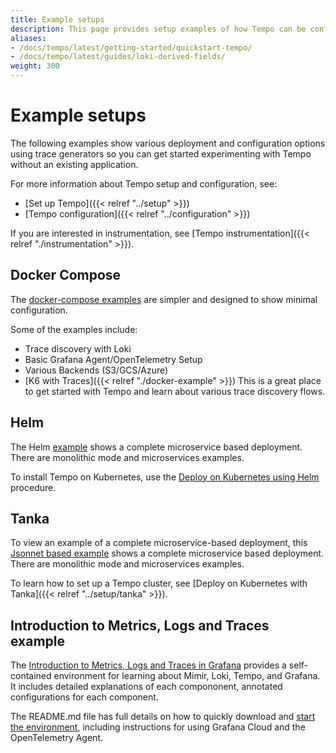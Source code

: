```yaml
---
title: Example setups
description: This page provides setup examples of how Tempo can be configured for a sample environment.
aliases:
- /docs/tempo/latest/getting-started/quickstart-tempo/
- /docs/tempo/latest/guides/loki-derived-fields/
weight: 300
---
```


# Example setups

The following examples show various deployment and configuration options using trace generators so you can get started experimenting with Tempo without an existing application.

For more information about Tempo setup and configuration, see:

* [Set up Tempo]({{< relref "../setup" >}})
* [Tempo configuration]({{< relref "../configuration" >}})

If you are interested in instrumentation, see [Tempo instrumentation]({{< relref "./instrumentation" >}}).

## Docker Compose

The [docker-compose examples](https://github.com/grafana/tempo/tree/main/example/docker-compose) are simpler and designed to show minimal configuration.

Some of the examples include:

- Trace discovery with Loki
- Basic Grafana Agent/OpenTelemetry Setup
- Various Backends (S3/GCS/Azure)
- [K6 with Traces]({{< relref "./docker-example" >}})
This is a great place to get started with Tempo and learn about various trace discovery flows.

## Helm

The Helm [example](https://github.com/grafana/tempo/tree/main/example/helm) shows a complete microservice based deployment.
There are monolithic mode and microservices examples.

To install Tempo on Kubernetes, use the [Deploy on Kubernetes using Helm](/docs/helm-charts/tempo-distributed/next/) procedure.

## Tanka

To view an example of a complete microservice-based deployment, this [Jsonnet based example](https://github.com/grafana/tempo/tree/main/example/tk) shows a complete microservice based deployment.
There are monolithic mode and microservices examples.

To learn how to set up a Tempo cluster, see [Deploy on Kubernetes with Tanka]({{< relref "../setup/tanka" >}}).

## Introduction to Metrics, Logs and Traces example

The [Introduction to Metrics, Logs and Traces in Grafana](https://github.com/grafana/intro-to-mlt) provides a self-contained environment for learning about Mimir, Loki, Tempo, and Grafana. It includes detailed explanations of each compononent, annotated configurations for each component.

The README.md file has full details on how to quickly download and [start the environment](https://github.com/grafana/intro-to-mlt#running-the-demonstration-environment), including instructions for using Grafana Cloud and the OpenTelemetry Agent.


